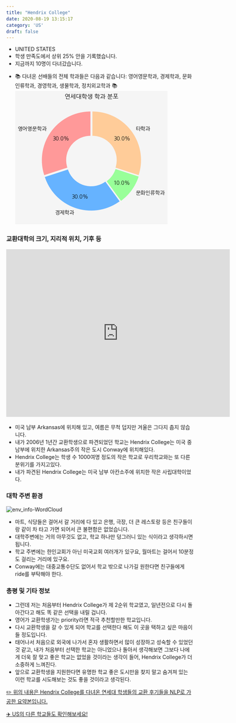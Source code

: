 ```yaml
---
title: "Hendrix College"
date: 2020-08-19 13:15:17
category: 'US'
draft: false
---
```



* UNITED STATES
* 학생 만족도에서 상위 25% 안을 기록했습니다.
* 지금까지 10명이 다녀갔습니다. 
- 📚 다녀온 선배들의 전체 학과들은 다음과 같습니다: 영어영문학과, 경제학과, 문화인류학과, 경영학과, 생물학과, 정치외교학과 📚
![department-info](../plots/US000078.png)
### 교환대학의 크기, 지리적 위치, 기후 등
<iframe
width="600"
height="450"
frameborder="0" style="border:0"
src="https://www.google.com/maps/embed/v1/place?key=AIzaSyC9e1AME-pVmWC4hBpFdu5S4dKzyepa3HQ&q=Hendrix+College&center=35.1022834,-92.4386825&zoom=14" allowfullscreen>
</iframe>

* 미국 남부 Arkansas에 위치해 있고, 여름은 무척 덥지만 겨울은 그다지 춥지 않습니다.
* 내가 2006년 1년간 교환학생으로 파견되었던 학교는 Hendrix College는 미국 중남부에 위치한 Arkansas주의 작은 도시 Conway에 위치해있다.
* Hendrix College는 학생 수 1000여명 정도의 작은 학교로 우리학교와는 또 다른 분위기를 가지고있다.
* 내가 파견된 Hendrix College는 미국 남부 아칸소주에 위치한 작은 사립대학이었다.


### 대학 주변 환경

![env_info-WordCloud](../univ_wordclouds_okt/env_info/US000078_env_info_okt.png)

* 마트, 식당들은 걸어서 갈 거리에 다 있고 은행, 극장, 더 큰 레스토랑 등은 친구들이랑 같이 차 타고 가면 되어서 큰 불편함은 없었습니다.
* 대학주변에는 거의 아무것도 없고, 학교 하나만 덩그러니 있는 식이라고 생각하시면 됩니다.
* 학교 주변에는 한인교회가 아닌 미국교회 여러개가 있구요, 월마트는 걸어서 10분정도 걸리는 거리에 있구요.
* Conway에는 대중교통수단도 없어서 학교 밖으로 나가길 원한다면 친구들에게 ride를 부탁해야 한다.


### 총평 및 기타 정보 
* 그런데 저는 처음부터 Hendrix College가 제 2순위 학교였고, 일년전으로 다시 돌아간다고 해도 똑 같은 선택을 내릴 겁니다.
* 영어가 교환학생가는 priority라면 적극 추천할만한 학교입니다.
* 다시 교환학생을 갈 수 있게 되어 학교를 선택한다 해도 이 곳을 택하고 싶은 마음이 들 정도입니다.
* 태어나서 처음으로 외국에 나가서 혼자 생활하면서 많이 성장하고 성숙할 수 있었던 것 같고, 내가 처음부터 선택한 학교는 아니었으나 돌아서 생각해보면 그보다 나에게 더욱 잘 맞고 좋은 학교는 없었을 것이라는 생각이 들어, Hendrix College가 더 소중하게 느껴진다.
* 앞으로 교환학생을 지원한다면 유명한 학교 좋은 도시만을 찾지 말고 숨겨져 있는 이런 학교를 시도해보는 것도 좋을 것이라고 생각된다.


[✏️ 위의 내용은 Hendrix College를 다녀온 연세대 학생들의 교환 후기들을 NLP로 가공한 요약본입니다.](http://oia.yonsei.ac.kr/partner/expReport.asp?ucode=US000078&bgbn=A)

[✈️ US의 다른 학교들도 확인해보세요!](https://yonsei-exchange.netlify.app/?category=US)
